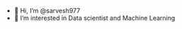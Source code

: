 - 👋 Hi, I’m @sarvesh977
- 👀 I’m interested in Data scientist and Machine Learning 
  

<!---
sarvesh977/sarvesh977 is a ✨ special ✨ repository because its `README.md` (this file) appears on your GitHub profile.
You can click the Preview link to take a look at your changes.
--->
